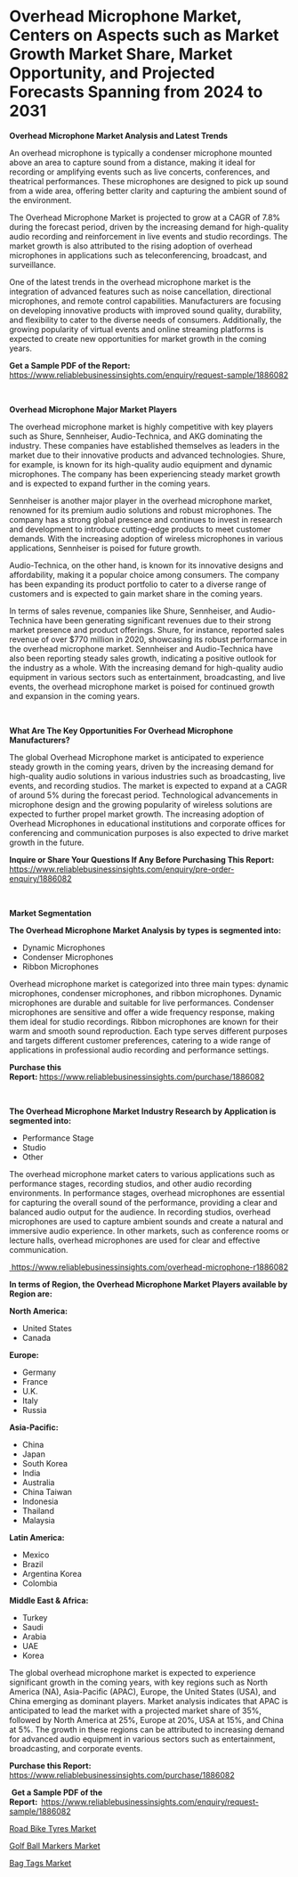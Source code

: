 <p><h1>Overhead Microphone Market, Centers on Aspects such as Market Growth Market Share, Market Opportunity, and Projected Forecasts Spanning from 2024 to 2031</h1></p><p><strong>Overhead Microphone Market Analysis and Latest Trends</strong></p>
<p><p>An overhead microphone is typically a condenser microphone mounted above an area to capture sound from a distance, making it ideal for recording or amplifying events such as live concerts, conferences, and theatrical performances. These microphones are designed to pick up sound from a wide area, offering better clarity and capturing the ambient sound of the environment.</p><p>The Overhead Microphone Market is projected to grow at a CAGR of 7.8% during the forecast period, driven by the increasing demand for high-quality audio recording and reinforcement in live events and studio recordings. The market growth is also attributed to the rising adoption of overhead microphones in applications such as teleconferencing, broadcast, and surveillance.</p><p>One of the latest trends in the overhead microphone market is the integration of advanced features such as noise cancellation, directional microphones, and remote control capabilities. Manufacturers are focusing on developing innovative products with improved sound quality, durability, and flexibility to cater to the diverse needs of consumers. Additionally, the growing popularity of virtual events and online streaming platforms is expected to create new opportunities for market growth in the coming years.</p></p>
<p><strong>Get a Sample PDF of the Report:&nbsp;</strong> <a href="https://www.reliablebusinessinsights.com/enquiry/request-sample/1886082">https://www.reliablebusinessinsights.com/enquiry/request-sample/1886082</a></p>
<p>&nbsp;</p>
<p><strong>Overhead Microphone Major Market Players</strong></p>
<p><p>The overhead microphone market is highly competitive with key players such as Shure, Sennheiser, Audio-Technica, and AKG dominating the industry. These companies have established themselves as leaders in the market due to their innovative products and advanced technologies. Shure, for example, is known for its high-quality audio equipment and dynamic microphones. The company has been experiencing steady market growth and is expected to expand further in the coming years.</p><p>Sennheiser is another major player in the overhead microphone market, renowned for its premium audio solutions and robust microphones. The company has a strong global presence and continues to invest in research and development to introduce cutting-edge products to meet customer demands. With the increasing adoption of wireless microphones in various applications, Sennheiser is poised for future growth.</p><p>Audio-Technica, on the other hand, is known for its innovative designs and affordability, making it a popular choice among consumers. The company has been expanding its product portfolio to cater to a diverse range of customers and is expected to gain market share in the coming years.</p><p>In terms of sales revenue, companies like Shure, Sennheiser, and Audio-Technica have been generating significant revenues due to their strong market presence and product offerings. Shure, for instance, reported sales revenue of over $770 million in 2020, showcasing its robust performance in the overhead microphone market. Sennheiser and Audio-Technica have also been reporting steady sales growth, indicating a positive outlook for the industry as a whole. With the increasing demand for high-quality audio equipment in various sectors such as entertainment, broadcasting, and live events, the overhead microphone market is poised for continued growth and expansion in the coming years.</p></p>
<p>&nbsp;</p>
<p><strong>What Are The Key Opportunities For Overhead Microphone Manufacturers?</strong></p>
<p><p>The global Overhead Microphone market is anticipated to experience steady growth in the coming years, driven by the increasing demand for high-quality audio solutions in various industries such as broadcasting, live events, and recording studios. The market is expected to expand at a CAGR of around 5% during the forecast period. Technological advancements in microphone design and the growing popularity of wireless solutions are expected to further propel market growth. The increasing adoption of Overhead Microphones in educational institutions and corporate offices for conferencing and communication purposes is also expected to drive market growth in the future.</p></p>
<p><strong>Inquire or Share Your Questions If Any Before Purchasing This Report:</strong> <a href="https://www.reliablebusinessinsights.com/enquiry/pre-order-enquiry/1886082">https://www.reliablebusinessinsights.com/enquiry/pre-order-enquiry/1886082</a></p>
<p>&nbsp;</p>
<p><strong>Market Segmentation</strong></p>
<p><strong>The Overhead Microphone Market Analysis by types is segmented into:</strong></p>
<p><ul><li>Dynamic Microphones</li><li>Condenser Microphones</li><li>Ribbon Microphones</li></ul></p>
<p><p>Overhead microphone market is categorized into three main types: dynamic microphones, condenser microphones, and ribbon microphones. Dynamic microphones are durable and suitable for live performances. Condenser microphones are sensitive and offer a wide frequency response, making them ideal for studio recordings. Ribbon microphones are known for their warm and smooth sound reproduction. Each type serves different purposes and targets different customer preferences, catering to a wide range of applications in professional audio recording and performance settings.</p></p>
<p><strong>Purchase this Report:&nbsp;</strong><a href="https://www.reliablebusinessinsights.com/purchase/1886082">https://www.reliablebusinessinsights.com/purchase/1886082</a></p>
<p>&nbsp;</p>
<p><strong>The Overhead Microphone Market Industry Research by Application is segmented into:</strong></p>
<p><ul><li>Performance Stage</li><li>Studio</li><li>Other</li></ul></p>
<p><p>The overhead microphone market caters to various applications such as performance stages, recording studios, and other audio recording environments. In performance stages, overhead microphones are essential for capturing the overall sound of the performance, providing a clear and balanced audio output for the audience. In recording studios, overhead microphones are used to capture ambient sounds and create a natural and immersive audio experience. In other markets, such as conference rooms or lecture halls, overhead microphones are used for clear and effective communication.</p></p>
<p><a href="https://www.reliablebusinessinsights.com/overhead-microphone-r1886082">&nbsp;https://www.reliablebusinessinsights.com/overhead-microphone-r1886082</a></p>
<p><strong>In terms of Region, the Overhead Microphone Market Players available by Region are:</strong></p>
<p>
    <p> <strong> North America: </strong>
        <ul>
            <li>United States</li>
            <li>Canada</li>
        </ul>
        </p> 
    <p> <strong> Europe: </strong>
        <ul>
            <li>Germany</li>
            <li>France</li>
            <li>U.K.</li>
            <li>Italy</li>
            <li>Russia</li>
        </ul>
        </p> 
    <p> <strong> Asia-Pacific: </strong>
        <ul>
            <li>China</li>
            <li>Japan</li>
            <li>South Korea</li>
            <li>India</li>
            <li>Australia</li>
            <li>China Taiwan</li>
            <li>Indonesia</li>
            <li>Thailand</li>
            <li>Malaysia</li>
        </ul>
        </p> 
    <p> <strong> Latin America: </strong>
        <ul>
            <li>Mexico</li>
            <li>Brazil</li>
            <li>Argentina Korea</li>
            <li>Colombia</li>
        </ul>
        </p> 
    <p> <strong> Middle East & Africa: </strong>
        <ul>
            <li>Turkey</li>
            <li>Saudi</li>
            <li>Arabia</li>
            <li>UAE</li>
            <li>Korea</li>
        </ul>
    </p>
    </p>
<p><p>The global overhead microphone market is expected to experience significant growth in the coming years, with key regions such as North America (NA), Asia-Pacific (APAC), Europe, the United States (USA), and China emerging as dominant players. Market analysis indicates that APAC is anticipated to lead the market with a projected market share of 35%, followed by North America at 25%, Europe at 20%, USA at 15%, and China at 5%. The growth in these regions can be attributed to increasing demand for advanced audio equipment in various sectors such as entertainment, broadcasting, and corporate events.</p></p>
<p><strong>Purchase this Report: </strong><a href="https://www.reliablebusinessinsights.com/purchase/1886082">https://www.reliablebusinessinsights.com/purchase/1886082</a></p>
<p>&nbsp;<strong>Get a Sample PDF of the Report:&nbsp;&nbsp;</strong><a href="https://www.reliablebusinessinsights.com/enquiry/request-sample/1886082">https://www.reliablebusinessinsights.com/enquiry/request-sample/1886082</a></p>
<p><strong></strong></p>
<p><p><a href="https://github.com/elizabethdagraca/Market-Research-Report-List-4/blob/main/road-bike-tyres-market.md">Road Bike Tyres Market</a></p><p><a href="https://github.com/santosh758595/Market-Research-Report-List-5/blob/main/golf-ball-markers-market.md">Golf Ball Markers Market</a></p><p><a href="https://github.com/mqlmqing52/Market-Research-Report-List-1/blob/main/bag-tags-market.md">Bag Tags Market</a></p></p>